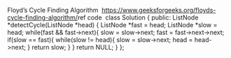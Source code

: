 Floyd’s Cycle Finding Algorithm
​
https://www.geeksforgeeks.org/floyds-cycle-finding-algorithm/
​
ref code
​
class Solution {
public:
ListNode *detectCycle(ListNode *head) {
ListNode *fast = head;
ListNode *slow = head;
while(fast && fast->next){
slow = slow->next;
fast = fast->next->next;
if(slow == fast){
while(slow != head){
slow = slow->next;
head = head->next;
}
return slow;
}
}
return NULL;
}
};